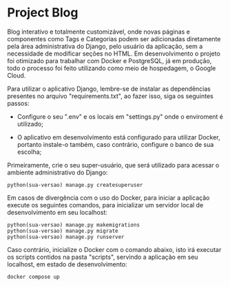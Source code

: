 # Project Blog

Blog interativo e totalmente customizável, onde novas páginas e componentes como Tags e Categorias podem ser adicionadas diretamente pela área administrativa do Django, pelo usuário da aplicação, sem a necessidade de modificar seções no HTML. Em desenvolvimento o projeto foi otimizado para trabalhar com Docker e PostgreSQL, já em produção, todo o processo foi feito utilizando como meio de hospedagem, o Google Cloud.

Para utilizar o aplicativo Django, lembre-se de instalar as dependências presentes no arquivo "requirements.txt", ao fazer isso, siga os seguintes passos:

* Configure o seu ".env" e os locais em "settings.py" onde o enviroment é utilizado;

* O aplicativo em desenvolvimento está configurado para utilizar Docker, portanto instale-o também, caso contrário, configure o banco de sua escolha;

Primeiramente, crie o seu super-usuário, que será utilizado para acessar o ambiente administrativo do Django:

```
python(sua-versao) manage.py createsuperuser
```

Em casos de divergência com o uso do Docker, para iniciar a aplicação execute os seguintes comandos, para inicializar um servidor local de desenvolvimento em seu localhost:

```
python(sua-versao) manage.py makemigrations
python(sua-versao) manage.py migrate
python(sua-versao) manage.py runserver
``` 

Caso contrário, inicialize o Docker com o comando abaixo, isto irá executar os scripts contidos na pasta "scripts", servindo a aplicação em seu localhost, em estado de desenvolvimento:

```
docker compose up
```
